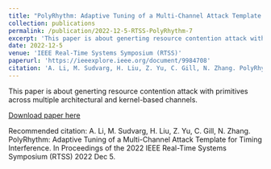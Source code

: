 ```yaml
---
title: "PolyRhythm: Adaptive Tuning of a Multi-Channel Attack Template for Timing Interference"
collection: publications
permalink: /publication/2022-12-5-RTSS-PolyRhythm-7
excerpt: 'This paper is about generting resource contention attack with primitives across multiple architectural and kernel-based channels.'
date: 2022-12-5
venue: 'IEEE Real-Time Systems Symposium (RTSS)'
paperurl: 'https://ieeexplore.ieee.org/document/9984708'
citation: 'A. Li, M. Sudvarg, H. Liu, Z. Yu, C. Gill, N. Zhang. PolyRhythm: Adaptive Tuning of a Multi-Channel Attack Template for Timing Interference. In Proceedings of the 2022 IEEE Real-Time Systems Symposium (RTSS) 2022 Dec 5.'
---
```

This paper is about generting resource contention attack with primitives across multiple architectural and kernel-based channels.

[Download paper here](https://ieeexplore.ieee.org/document/9984708)

Recommended citation: A. Li, M. Sudvarg, H. Liu, Z. Yu, C. Gill, N. Zhang. PolyRhythm: Adaptive Tuning of a Multi-Channel Attack Template for Timing Interference. In Proceedings of the 2022 IEEE Real-Time Systems Symposium (RTSS) 2022 Dec 5.
